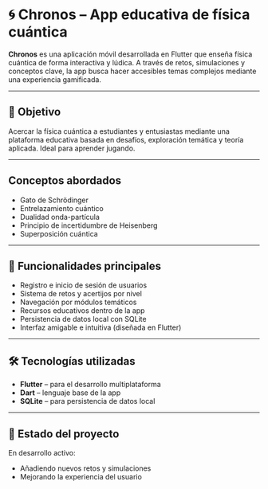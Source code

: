 # 🌀 Chronos – App educativa de física cuántica

**Chronos** es una aplicación móvil desarrollada en Flutter que enseña física cuántica de forma interactiva y lúdica. A través de retos, simulaciones y conceptos clave, la app busca hacer accesibles temas complejos mediante una experiencia gamificada.

---

## 🎯 Objetivo

Acercar la física cuántica a estudiantes y entusiastas mediante una plataforma educativa basada en desafíos, exploración temática y teoría aplicada. Ideal para aprender jugando.

---

##  Conceptos abordados

- Gato de Schrödinger  
- Entrelazamiento cuántico  
- Dualidad onda-partícula  
- Principio de incertidumbre de Heisenberg  
- Superposición cuántica  

---

## 📱 Funcionalidades principales

-  Registro e inicio de sesión de usuarios  
-  Sistema de retos y acertijos por nivel  
-  Navegación por módulos temáticos  
-  Recursos educativos dentro de la app  
-  Persistencia de datos local con SQLite  
-  Interfaz amigable e intuitiva (diseñada en Flutter)

---

## 🛠️ Tecnologías utilizadas

- **Flutter** – para el desarrollo multiplataforma  
- **Dart** – lenguaje base de la app  
- **SQLite** – para persistencia de datos local  

---

## 🚀 Estado del proyecto

En desarrollo activo:
  - Añadiendo nuevos retos y simulaciones  
  - Mejorando la experiencia del usuario  





